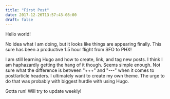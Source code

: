 ```yaml
---
title: "First Post"
date: 2017-12-26T13:57:43-08:00
draft: false
---
```


Hello world!

No idea what I am doing, but it looks like things are appearing finally.  This sure has been a productive 1.5 hour flight from SFO to PHX!

I am still learning Hugo and how to create, link, and tag new posts.  I think I am haphazardly getting the hang of it though.  Seems simple enough.  Not sure what the difference is between "+++" and "---" when it comes to post/article headers.  I ultimately want to create my own theme.  The urge to do that was probably with biggest hurdle with using Hugo.


Gotta run!  Will try to update weekly!
